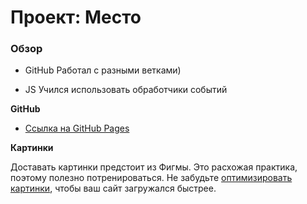 # Проект: Место

### Обзор

* GitHub
Работал с разными ветками)

* JS
Учился использовать обработчики событий

**GitHub**

* [Ссылка на GitHub Pages](https://rusflipz.github.io/mesto/)

**Картинки**

Доставать картинки предстоит из Фигмы. Это расхожая практика, поэтому полезно потренироваться.
Не забудьте [оптимизировать картинки](https://tinypng.com/), чтобы ваш сайт загружался быстрее.


